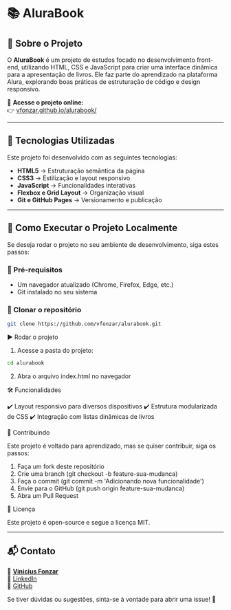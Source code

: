 # 📚 AluraBook

## 📖 Sobre o Projeto

O **AluraBook** é um projeto de estudos focado no desenvolvimento front-end, utilizando HTML, CSS e JavaScript para criar uma interface dinâmica para a apresentação de livros. Ele faz parte do aprendizado na plataforma Alura, explorando boas práticas de estruturação de código e design responsivo.

🔗 **Acesse o projeto online:**  
👉 [vfonzar.github.io/alurabook/](https://vfonzar.github.io/alurabook/)

---

## 🚀 Tecnologias Utilizadas

Este projeto foi desenvolvido com as seguintes tecnologias:

- **HTML5** → Estruturação semântica da página  
- **CSS3** → Estilização e layout responsivo  
- **JavaScript** → Funcionalidades interativas  
- **Flexbox e Grid Layout** → Organização visual  
- **Git e GitHub Pages** → Versionamento e publicação  

---

## 📂 Como Executar o Projeto Localmente

Se deseja rodar o projeto no seu ambiente de desenvolvimento, siga estes passos:

### 🔧 Pré-requisitos
- Um navegador atualizado (Chrome, Firefox, Edge, etc.)
- Git instalado no seu sistema

### 🔄 Clonar o repositório
```sh
git clone https://github.com/vfonzar/alurabook.git
```



▶️ Rodar o projeto
1.	Acesse a pasta do projeto:
```sh
cd alurabook
```


2.	Abra o arquivo index.html no navegador

🛠️ Funcionalidades

✔️ Layout responsivo para diversos dispositivos
✔️ Estrutura modularizada de CSS
✔️ Integração com listas dinâmicas de livros

🤝 Contribuindo

Este projeto é voltado para aprendizado, mas se quiser contribuir, siga os passos:
1.	Faça um fork deste repositório
2.	Crie uma branch (git checkout -b feature-sua-mudanca)
3.	Faça o commit (git commit -m 'Adicionando nova funcionalidade')
4.	Envie para o GitHub (git push origin feature-sua-mudanca)
5.	Abra um Pull Request

📜 Licença

Este projeto é open-source e segue a licença MIT.

---

## 📬 Contato

📧 <a href="vfonzar@gmail.com" target="_blank">**Vinicius Fonzar**</a>  
💼 <a href="https://www.linkedin.com/in/vfonzar" target="_blank">LinkedIn</a>  
🐙 <a href="https://github.com/vfonzar" target="_blank">GitHub</a>  

Se tiver dúvidas ou sugestões, sinta-se à vontade para abrir uma issue! 🚀
